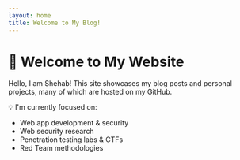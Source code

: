 ```yaml
---
layout: home
title: Welcome to My Blog!
---
```


# 👋 Welcome to My Website

Hello, I am Shehab! This site showcases my blog posts and personal projects, many of which are hosted on my GitHub.

💡 I'm currently focused on:
- Web app development & security
- Web security research
- Penetration testing labs & CTFs
- Red Team methodologies